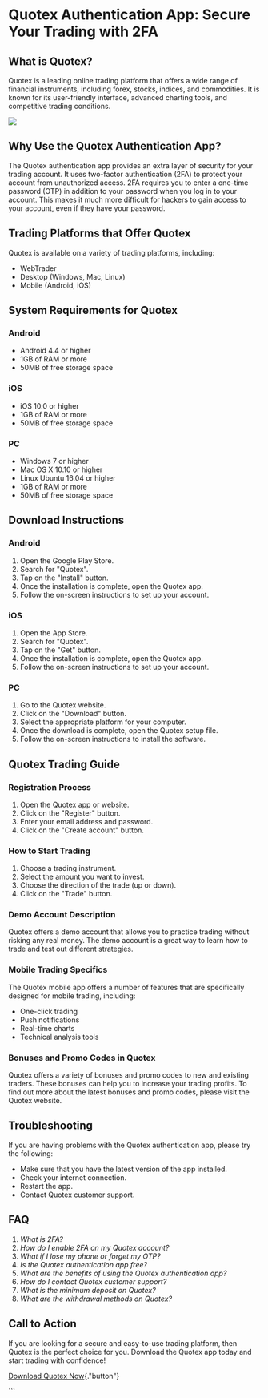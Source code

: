 # Quotex Authentication App: Secure Your Trading with 2FA

## What is Quotex?

Quotex is a leading online trading platform that offers a wide range of
financial instruments, including forex, stocks, indices, and
commodities. It is known for its user-friendly interface, advanced
charting tools, and competitive trading conditions.

[![](https://static.quotex.io/files/1_en/300_250.jpg)](https://traff.sbs/brokerqxsignupf)

## Why Use the Quotex Authentication App?

The Quotex authentication app provides an extra layer of security for
your trading account. It uses two-factor authentication (2FA) to protect
your account from unauthorized access. 2FA requires you to enter a
one-time password (OTP) in addition to your password when you log in to
your account. This makes it much more difficult for hackers to gain
access to your account, even if they have your password.

## Trading Platforms that Offer Quotex

Quotex is available on a variety of trading platforms, including:

-   WebTrader
-   Desktop (Windows, Mac, Linux)
-   Mobile (Android, iOS)

## System Requirements for Quotex

### Android

-   Android 4.4 or higher
-   1GB of RAM or more
-   50MB of free storage space

### iOS

-   iOS 10.0 or higher
-   1GB of RAM or more
-   50MB of free storage space

### PC

-   Windows 7 or higher
-   Mac OS X 10.10 or higher
-   Linux Ubuntu 16.04 or higher
-   1GB of RAM or more
-   50MB of free storage space

## Download Instructions

### Android

1.  Open the Google Play Store.
2.  Search for "Quotex".
3.  Tap on the "Install" button.
4.  Once the installation is complete, open the Quotex app.
5.  Follow the on-screen instructions to set up your account.

### iOS

1.  Open the App Store.
2.  Search for "Quotex".
3.  Tap on the "Get" button.
4.  Once the installation is complete, open the Quotex app.
5.  Follow the on-screen instructions to set up your account.

### PC

1.  Go to the Quotex website.
2.  Click on the "Download" button.
3.  Select the appropriate platform for your computer.
4.  Once the download is complete, open the Quotex setup file.
5.  Follow the on-screen instructions to install the software.

## Quotex Trading Guide

### Registration Process

1.  Open the Quotex app or website.
2.  Click on the "Register" button.
3.  Enter your email address and password.
4.  Click on the "Create account" button.

### How to Start Trading

1.  Choose a trading instrument.
2.  Select the amount you want to invest.
3.  Choose the direction of the trade (up or down).
4.  Click on the "Trade" button.

### Demo Account Description

Quotex offers a demo account that allows you to practice trading without
risking any real money. The demo account is a great way to learn how to
trade and test out different strategies.

### Mobile Trading Specifics

The Quotex mobile app offers a number of features that are specifically
designed for mobile trading, including:

-   One-click trading
-   Push notifications
-   Real-time charts
-   Technical analysis tools

### Bonuses and Promo Codes in Quotex

Quotex offers a variety of bonuses and promo codes to new and existing
traders. These bonuses can help you to increase your trading profits. To
find out more about the latest bonuses and promo codes, please visit the
Quotex website.

## Troubleshooting

If you are having problems with the Quotex authentication app, please
try the following:

-   Make sure that you have the latest version of the app installed.
-   Check your internet connection.
-   Restart the app.
-   Contact Quotex customer support.

## FAQ

1.  *What is 2FA?*
2.  *How do I enable 2FA on my Quotex account?*
3.  *What if I lose my phone or forget my OTP?*
4.  *Is the Quotex authentication app free?*
5.  *What are the benefits of using the Quotex authentication app?*
6.  *How do I contact Quotex customer support?*
7.  *What is the minimum deposit on Quotex?*
8.  *What are the withdrawal methods on Quotex?*

## Call to Action

If you are looking for a secure and easy-to-use trading platform, then
Quotex is the perfect choice for you. Download the Quotex app today and
start trading with confidence!

[Download Quotex
Now](\%22https://traff.sbs/quotexonelink\%22){."button"}

\`\`\`

